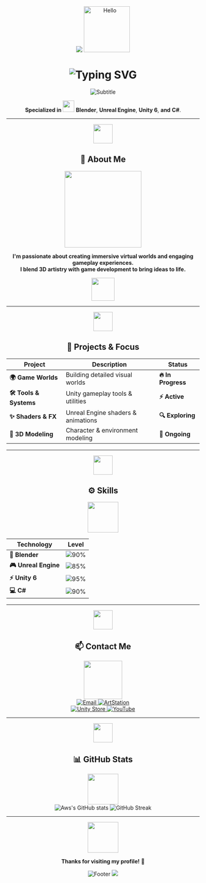 <div align="center">
  
<!-- Animated Wave Header -->
<img src="https://capsule-render.vercel.app/api?type=waving&color=gradient&customColorList=6,11,20&height=200&section=header&text=&fontSize=0&animation=twinkling" />

<!-- Animated Hello GIF with glow effect -->
<img src="https://media.giphy.com/media/hvRJCLFzcasrR4ia7z/giphy.gif" alt="Hello" width="120" />

</div>

<h1 align="center">
  <img src="https://readme-typing-svg.herokuapp.com?font=Orbitron&size=45&duration=3000&pause=1000&color=00D9FF&center=true&vCenter=true&width=500&height=70&lines=Hi%2C+I'm+Aws+%F0%9F%91%8B;Game+Developer;3D+Artist" alt="Typing SVG" />
</h1>

<div align="center">
  
<!-- Animated subtitle -->
<img src="https://readme-typing-svg.herokuapp.com?font=Fira+Code&size=22&duration=4000&pause=2000&color=FF6B6B&center=true&vCenter=true&width=600&height=50&lines=Solo+Game+Developer+%26+3D+Artist;Creating+Immersive+Virtual+Worlds;Specialized+in+Modern+Game+Tech" alt="Subtitle" />

<br/>

**Specialized in** <img src="https://media.giphy.com/media/WUlplcMpOCEmTGBtBW/giphy.gif" width="30"> **Blender**, **Unreal Engine**, **Unity 6**, **and** **C#**.

</div>

---

<div align="center">
  
<img src="https://media.giphy.com/media/iY8CRBdQXODJSCERIr/giphy.gif" width="50"/>

## 🚀 About Me

<img src="https://media.giphy.com/media/qgQUggAC3Pfv687qPC/giphy.gif" width="200"/>

**I'm passionate about creating immersive virtual worlds and engaging gameplay experiences.**  
**I blend 3D artistry with game development to bring ideas to life.**

<img src="https://media.giphy.com/media/3oKIPEqDGUULpEU0aQ/giphy.gif" width="60"/>

</div>

---

<div align="center">
  
<img src="https://media.giphy.com/media/l41lGvinEgARjB2HC/giphy.gif" width="50"/>

## 💼 Projects & Focus

</div>

| Project         | Description                         | Status      |
| --------------- | --------------------------------- | ----------- |
| **🌍 Game Worlds**     | Building detailed visual worlds    | **🔥 In Progress** |
| **🛠️ Tools & Systems** | Unity gameplay tools & utilities   | **⚡ Active**      |
| **✨ Shaders & FX**    | Unreal Engine shaders & animations | **🔍 Exploring**   |
| **🎨 3D Modeling**     | Character & environment modeling   | **🔄 Ongoing**     |

---

<div align="center">
  
<img src="https://media.giphy.com/media/ZVik7pBtu9dNS/giphy.gif" width="50"/>

## ⚙️ Skills

<img src="https://media.giphy.com/media/3og0INyCmHlNylks9O/giphy.gif" width="80"/>

</div>

| Technology       | Level      |
| ---------------- | ---------- |
| **🔷 Blender**          | ![90%](https://progress-bar.dev/90/?title=Master&width=200&color=00d4ff&suffix=%) |
| **🎮 Unreal Engine**    | ![85%](https://progress-bar.dev/85/?title=Expert&width=200&color=ff6b6b&suffix=%)  |
| **⚡ Unity 6**          | ![95%](https://progress-bar.dev/95/?title=Wizard&width=200&color=4ecdc4&suffix=%)   |
| **💻 C#**               | ![90%](https://progress-bar.dev/90/?title=Pro&width=200&color=feca57&suffix=%)  |

---

<div align="center">
  
<img src="https://media.giphy.com/media/LnQjpWaON8nhr21vNW/giphy.gif" width="50"/>

## 📫 Contact Me

<img src="https://media.giphy.com/media/du3J3cXyzhj75IOgvA/giphy.gif" width="100"/>

<br/>

<a href="mailto:swamakerswa@gmail.com" title="Send Email">
  <img src="https://img.shields.io/badge/Email-D14836?style=for-the-badge&logo=gmail&logoColor=white&labelColor=000000" alt="Email" />
</a>
<a href="https://www.artstation.com/swamaker4" target="_blank" title="ArtStation">
  <img src="https://img.shields.io/badge/ArtStation-13AEF0?style=for-the-badge&logo=artstation&logoColor=white&labelColor=000000" alt="ArtStation" />
</a> <br/>
<a href="https://assetstore.unity.com/publishers/95498" target="_blank" title="Unity Asset Store">
  <img src="https://img.shields.io/badge/Unity%20Store-000000?style=for-the-badge&logo=unity&logoColor=white&labelColor=222222" alt="Unity Store" />
</a>
<a href="https://www.youtube.com/@Xenora_Studio" target="_blank" title="YouTube">
  <img src="https://img.shields.io/badge/YouTube-FF0000?style=for-the-badge&logo=youtube&logoColor=white&labelColor=000000" alt="YouTube" />
</a>

</div>

---

<div align="center">
  
<img src="https://media.giphy.com/media/cFkiFMDg3iFoI/giphy.gif" width="50"/>

## 📊 GitHub Stats

<img src="https://media.giphy.com/media/3oKIPnAiaMCws8nOsE/giphy.gif" width="80"/>

<br/>

<img src="https://github-readme-stats.vercel.app/api?username=swamakerswa&show_icons=true&theme=tokyonight&hide_border=true&bg_color=0d1117&title_color=00d4ff&text_color=ffffff&icon_color=ff6b6b&border_radius=15" alt="Aws's GitHub stats" />

<img src="https://github-readme-streak-stats.herokuapp.com/?user=swamakerswa&theme=tokyonight&hide_border=true&background=0d1117&stroke=00d4ff&ring=ff6b6b&fire=feca57&currStreakLabel=ffffff&border_radius=15" alt="GitHub Streak" />

</div>

---

<div align="center">
  
<img src="https://media.giphy.com/media/12oufCB0MyZ1Go/giphy.gif" width="80"/>

**Thanks for visiting my profile!** 🚀

<img src="https://readme-typing-svg.herokuapp.com?font=Fira+Code&size=18&duration=2000&pause=3000&color=00D4FF&center=true&vCenter=true&width=400&height=30&lines=Let's+Create+Amazing+Games!;Welcome+to+My+Universe!" alt="Footer" />

<img src="https://capsule-render.vercel.app/api?type=waving&color=gradient&customColorList=6,11,20&height=120&section=footer&animation=twinkling" />

</div>
